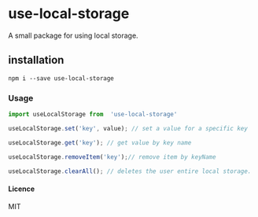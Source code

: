 # use-local-storage

A small package for using local storage.

## installation

```
npm i --save use-local-storage

```

### Usage

```javascript
import useLocalStorage from  'use-local-storage'

useLocalStorage.set('key', value); // set a value for a specific key 

useLocalStorage.get('key'); // get value by key name

useLocalStorage.removeItem('key');// remove item by keyName

useLocalStorage.clearAll(); // deletes the user entire local storage.
```


#### Licence
MIT
